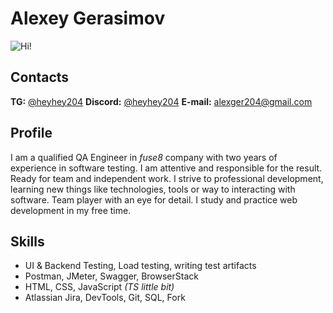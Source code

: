 # Alexey Gerasimov
![Hi!](https://img.hhcdn.ru/photo/523347376.png?t=1671111614&h=s3mzfNmJ3CMkOt4h065Hww)
## Contacts
**TG:** [@heyhey204](https://t.me/HeyHey204)
**Discord:** [@heyhey204](https://discord.com/users/508403827586629643/)
**E-mail:** [alexger204@gmail.com](mailto:alexger204@gmail.com)

## Profile
I am a qualified QA Engineer in *fuse8* company with two years of experience in software testing. I am attentive and responsible for the result. Ready for team and independent work. I strive to professional development, learning new things like technologies, tools or way to interacting with software. Team player with an eye for detail. I study and practice web development in my free time.

## Skills
- UI & Backend Testing, Load testing, writing test artifacts
- Postman, JMeter, Swagger, BrowserStack
- HTML, CSS, JavaScript *(TS little bit)*
- Atlassian Jira, DevTools, Git, SQL, Fork